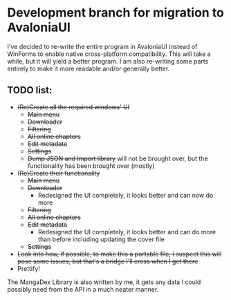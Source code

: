 # Development branch for migration to AvaloniaUI  
I've decided to re-write the entire program in AvaloniaUI instead of WinForms to enable native cross-platform compatibility. This will take a while, but it will yield a better program. I am also re-writing some parts entirely to make it more readable and/or generally better.  

## TODO list:  
- ~~(Re)Create all the required windows' UI~~  
	- ~~Main menu~~  
	- ~~Downloader~~  
	- ~~Filtering~~  
	- ~~All online chapters~~  
	- ~~Edit metadata~~  
	- ~~Settings~~  
	- ~~Dump JSON and Import library~~ will not be brought over, but the functionality has been brought over (mostly)  
- ~~(Re)Create their functionality~~  
	- ~~Main menu~~  
	- ~~Downloader~~  
		- Redesigned the UI completely, it looks better and can now do more  
	- ~~Filtering~~  
	- ~~All online chapters~~  
	- ~~Edit metadata~~  
		- Redesigned the UI completely, it looks better and can do more than before including updating the cover file  
	- ~~Settings~~  
- ~~Look into how, if possible, to make this a portable file; I suspect this will pose some issues, but that's a bridge I'll cross when I get there~~  
- Prettify!  

The MangaDex Library is also written by me, it gets any data I could possibly need from the API in a much neater manner.